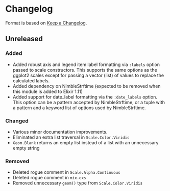 # Changelog

Format is based on [Keep a Changelog](https://keepachangelog.com/en/1.0.0/).

## Unreleased

### Added

- Added robust axis and legend item label formatting via `:labels` option passed to scale constructors. This
supports the same options as the ggplot2 scales except for passing a vector (list) of values
to replace the calculated labels.
- Added dependency on NimbleStrftime (expected to be removed when this module is added to Elixir 1.11)
- Added support for date_label formatting via the `:date_labels` option. This option can be a pattern
accepted by NimbleStrftime, or a tuple with a pattern and a keyword list of options used by NimbleStrftime. 

### Changed

- Various minor documentation improvements.
- Eliminated an extra list traversal in `Scale.Color.Viridis`
- `Geom.Blank` returns an empty list instead of a list with an unnecessary empty string

### Removed 

- Deleted rogue comment in `Scale.Alpha.Continuous`
- Deleted rogue comment in `mix.exs`
- Removed unnecessary `geom()` type from `Scale.Color.Viridis`
